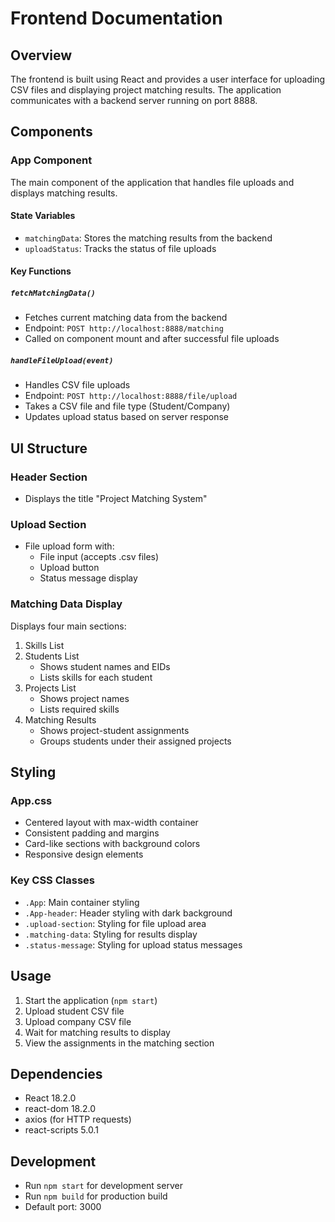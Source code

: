 # Frontend Documentation

## Overview
The frontend is built using React and provides a user interface for uploading CSV files and displaying project matching results. The application communicates with a backend server running on port 8888.

## Components

### App Component
The main component of the application that handles file uploads and displays matching results.

#### State Variables
- `matchingData`: Stores the matching results from the backend
- `uploadStatus`: Tracks the status of file uploads

#### Key Functions

##### `fetchMatchingData()`
- Fetches current matching data from the backend
- Endpoint: `POST http://localhost:8888/matching`
- Called on component mount and after successful file uploads

##### `handleFileUpload(event)`
- Handles CSV file uploads
- Endpoint: `POST http://localhost:8888/file/upload`
- Takes a CSV file and file type (Student/Company)
- Updates upload status based on server response

## UI Structure

### Header Section
- Displays the title "Project Matching System"

### Upload Section
- File upload form with:
  - File input (accepts .csv files)
  - Upload button
  - Status message display

### Matching Data Display
Displays four main sections:
1. Skills List
2. Students List
   - Shows student names and EIDs
   - Lists skills for each student
3. Projects List
   - Shows project names
   - Lists required skills
4. Matching Results
   - Shows project-student assignments
   - Groups students under their assigned projects

## Styling

### App.css
- Centered layout with max-width container
- Consistent padding and margins
- Card-like sections with background colors
- Responsive design elements

### Key CSS Classes
- `.App`: Main container styling
- `.App-header`: Header styling with dark background
- `.upload-section`: Styling for file upload area
- `.matching-data`: Styling for results display
- `.status-message`: Styling for upload status messages

## Usage

1. Start the application (`npm start`)
2. Upload student CSV file
3. Upload company CSV file
4. Wait for matching results to display
5. View the assignments in the matching section

## Dependencies
- React 18.2.0
- react-dom 18.2.0
- axios (for HTTP requests)
- react-scripts 5.0.1

## Development
- Run `npm start` for development server
- Run `npm build` for production build
- Default port: 3000
